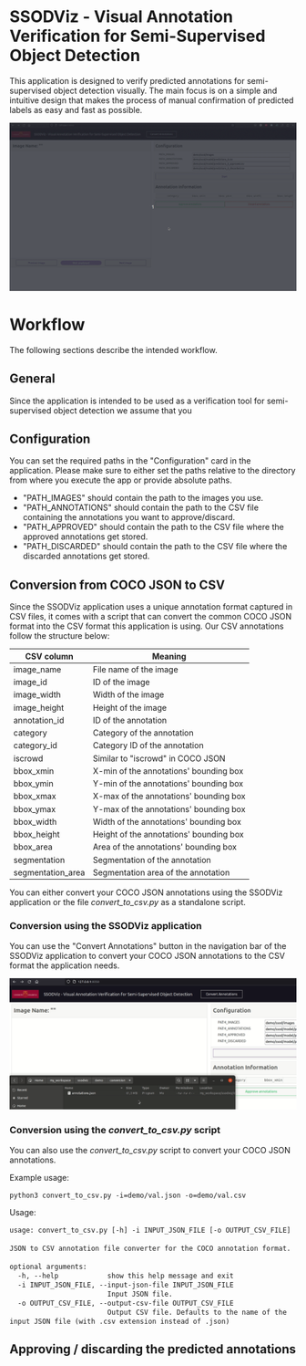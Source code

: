 # SSODViz - Visual Annotation Verification for Semi-Supervised Object Detection

This application is designed to verify predicted annotations for semi-supervised object detection visually. The main focus is on a simple and intuitive design that makes the process of manual confirmation of predicted labels as easy and fast as possible.

![Preview GIF](other/preview.gif)

# Workflow

The following sections describe the intended workflow.

## General

Since the application is intended to be used as a verification tool for semi-supervised object detection we assume that you 

## Configuration

You can set the required paths in the "Configuration" card in the application. Please make sure to either set the paths relative to the directory from where you execute the app or provide absolute paths.
- "PATH_IMAGES" should contain the path to the images you use.
- "PATH_ANNOTATIONS" should contain the path to the CSV file containing the annotations you want to approve/discard.
- "PATH_APPROVED" should contain the path to the CSV file where the approved annotations get stored.
- "PATH_DISCARDED" should contain the path to the CSV file where the discarded annotations get stored.

## Conversion from COCO JSON to CSV

Since the SSODViz application uses a unique annotation format captured in CSV files, it comes with a script that can convert the common COCO JSON format into the CSV format this application is using. Our CSV annotations follow the structure below:

| CSV column        | Meaning                                   |
| ----------------- | ----------------------------------------- |
| image_name        | File name of the image                    | 
| image_id          | ID of the image                           |
| image_width       | Width of the image                        |
| image_height      | Height of the image                       |
| annotation_id     | ID of the annotation                      |
| category          | Category of the annotation                |
| category_id       | Category ID of the annotation             |
| iscrowd           | Similar to "iscrowd" in COCO JSON         |
| bbox_xmin         | X-min of the annotations' bounding box    | 
| bbox_ymin         | Y-min of the annotations' bounding box    | 
| bbox_xmax         | X-max of the annotations' bounding box    | 
| bbox_ymax         | Y-max of the annotations' bounding box    | 
| bbox_width        | Width of the annotations' bounding box    | 
| bbox_height       | Height of the annotations' bounding box   | 
| bbox_area         | Area of the annotations' bounding box     | 
| segmentation      | Segmentation of the annotation            |
| segmentation_area | Segmentation area of the annotation       |




















You can either convert your COCO JSON annotations using the SSODViz application or the file *convert_to_csv.py* as a standalone script.

### Conversion using the SSODViz application

You can use the "Convert Annotations" button in the navigation bar of the SSODViz application to convert your COCO JSON annotations to the CSV format the application needs.

![Conversion GIF](other/conversion.gif)

### Conversion using the *convert_to_csv.py* script

You can also use the *convert_to_csv.py* script to convert your COCO JSON annotations.

Example usage:
```
python3 convert_to_csv.py -i=demo/val.json -o=demo/val.csv
```

Usage:
```
usage: convert_to_csv.py [-h] -i INPUT_JSON_FILE [-o OUTPUT_CSV_FILE]

JSON to CSV annotation file converter for the COCO annotation format.

optional arguments:
  -h, --help            show this help message and exit
  -i INPUT_JSON_FILE, --input-json-file INPUT_JSON_FILE
                        Input JSON file.
  -o OUTPUT_CSV_FILE, --output-csv-file OUTPUT_CSV_FILE
                        Output CSV file. Defaults to the name of the input JSON file (with .csv extension instead of .json)
```

## Approving / discarding the predicted annotations






